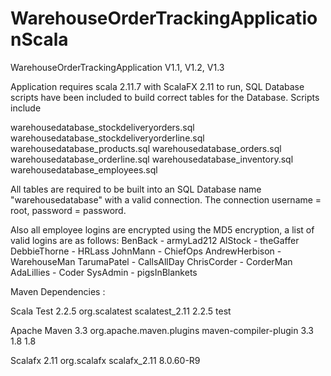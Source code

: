 # WarehouseOrderTrackingApplicationScala

WarehouseOrderTrackingApplication V1.1, V1.2, V1.3

Application requires scala 2.11.7 with ScalaFX 2.11 to run, SQL Database scripts have been included to build correct tables for the Database. Scripts include 

warehousedatabase_stockdeliveryorders.sql
warehousedatabase_stockdeliveryorderline.sql
warehousedatabase_products.sql
warehousedatabase_orders.sql
warehousedatabase_orderline.sql
warehousedatabase_inventory.sql
warehousedatabase_employees.sql

All tables are required to be built into an SQL Database name "warehousedatabase" with a valid connection.
The connection username = root, password = password.

Also all employee logins are encrypted using the MD5 encryption, a list of valid logins are as follows:
BenBack - armyLad212
AlStock - theGaffer
DebbieThorne - HRLass
JohnMann - ChiefOps
AndrewHerbison - WarehouseMan
TarumaPatel - CallsAllDay
ChrisCorder - CorderMan
AdaLillies - Coder
SysAdmin - pigsInBlankets

Maven Dependencies :

Scala Test 2.2.5
<dependency>
		<groupId>org.scalatest</groupId>
		<artifactId>scalatest_2.11</artifactId>
		<version>2.2.5</version>
		<scope>test</scope>
</dependency>

Apache Maven 3.3
<plugin>
	    <groupId>org.apache.maven.plugins</groupId>
	    <artifactId>maven-compiler-plugin</artifactId>
	    <version>3.3</version>
	    <configuration>
	        <source>1.8</source>
	        <target>1.8</target>
	    </configuration>
</plugin>

Scalafx 2.11
<dependency>
		<groupId>org.scalafx</groupId>
		<artifactId>scalafx_2.11</artifactId>
		<version>8.0.60-R9</version>
</dependency>

